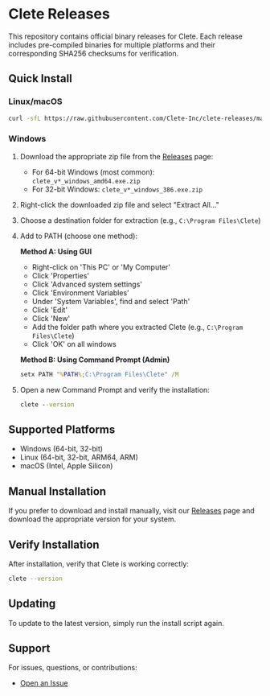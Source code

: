 # Clete Releases

This repository contains official binary releases for Clete. Each release includes pre-compiled binaries for multiple platforms and their corresponding SHA256 checksums for verification.

## Quick Install

### Linux/macOS

```bash
curl -sfL https://raw.githubusercontent.com/Clete-Inc/clete-releases/main/install.sh | sh
```

### Windows

1. Download the appropriate zip file from the [Releases](https://github.com/Clete-Inc/clete-releases/releases) page:
   - For 64-bit Windows (most common): `clete_v*_windows_amd64.exe.zip`
   - For 32-bit Windows: `clete_v*_windows_386.exe.zip`

2. Right-click the downloaded zip file and select "Extract All..."

3. Choose a destination folder for extraction (e.g., `C:\Program Files\Clete`)

4. Add to PATH (choose one method):
   
   **Method A: Using GUI**
   - Right-click on 'This PC' or 'My Computer'
   - Click 'Properties'
   - Click 'Advanced system settings'
   - Click 'Environment Variables'
   - Under 'System Variables', find and select 'Path'
   - Click 'Edit'
   - Click 'New'
   - Add the folder path where you extracted Clete (e.g., `C:\Program Files\Clete`)
   - Click 'OK' on all windows

   **Method B: Using Command Prompt (Admin)**
   ```cmd
   setx PATH "%PATH%;C:\Program Files\Clete" /M
   ```

5. Open a new Command Prompt and verify the installation:
   ```cmd
   clete --version
   ```

## Supported Platforms

- Windows (64-bit, 32-bit)
- Linux (64-bit, 32-bit, ARM64, ARM)
- macOS (Intel, Apple Silicon)

## Manual Installation

If you prefer to download and install manually, visit our [Releases](https://github.com/Clete-Inc/clete-releases/releases) page and download the appropriate version for your system.

## Verify Installation

After installation, verify that Clete is working correctly:

```bash
clete --version
```

## Updating

To update to the latest version, simply run the install script again.

## Support

For issues, questions, or contributions:
- [Open an Issue](https://github.com/Clete-Inc/clete-releases/issues)
